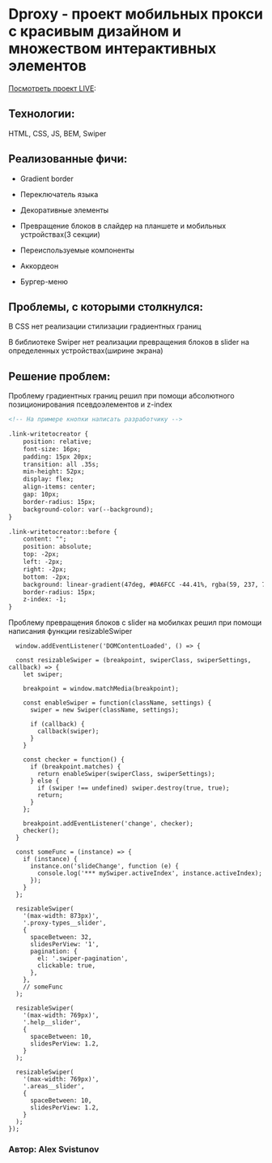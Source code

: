 # **Dproxy - проект мобильных прокси с красивым дизайном и множеством интерактивных элементов**

[Посмотреть проект LIVE](https://alexsvistunov.github.io/dproxy/):

## Технологии:
HTML, CSS, JS, BEM, Swiper


## Реализованные фичи:

+ Gradient border

+ Переключатель языка

+ Декоративные элементы

+ Превращение блоков в слайдер на планшете и мобильных устройствах(3 секции)

+ Переиспользуемые компоненты

+ Аккордеон 

+ Бургер-меню


## Проблемы, с которыми столкнулся:

В CSS нет реализации стилизации градиентных границ

В библиотеке Swiper нет реализации превращения блоков в slider на определенных устройствах(ширине экрана)


## Решение проблем:
Проблему градиентных границ решил при помощи абсолютного позиционирования псевдоэлементов и z-index
```html
<!-- На примере кнопки написать разработчику -->

.link-writetocreator {
    position: relative;
    font-size: 16px;
    padding: 15px 20px;
    transition: all .35s;
    min-height: 52px;
    display: flex;
    align-items: center;
    gap: 10px;
    border-radius: 15px;
    background-color: var(--background);
}

.link-writetocreator::before {
    content: "";
    position: absolute;
    top: -2px;
    left: -2px;
    right: -2px;
    bottom: -2px;
    background: linear-gradient(47deg, #0A6FCC -44.41%, rgba(59, 237, 77, 0.75) 124.33%);
    border-radius: 15px;
    z-index: -1;
}
```
Проблему превращения блоков с slider на мобилках решил при помощи написания функции resizableSwiper

```JS
  window.addEventListener('DOMContentLoaded', () => {

  const resizableSwiper = (breakpoint, swiperClass, swiperSettings, callback) => {
    let swiper;

    breakpoint = window.matchMedia(breakpoint);

    const enableSwiper = function(className, settings) {
      swiper = new Swiper(className, settings);

      if (callback) {
        callback(swiper);
      }
    }

    const checker = function() {
      if (breakpoint.matches) {
        return enableSwiper(swiperClass, swiperSettings);
      } else {
        if (swiper !== undefined) swiper.destroy(true, true);
        return;
      }
    };

    breakpoint.addEventListener('change', checker);
    checker();
  }

  const someFunc = (instance) => {
    if (instance) {
      instance.on('slideChange', function (e) {
        console.log('*** mySwiper.activeIndex', instance.activeIndex);
      });
    }
  };

  resizableSwiper(
    '(max-width: 873px)',
    '.proxy-types__slider',
    {
      spaceBetween: 32,
      slidesPerView: '1',
      pagination: {
        el: '.swiper-pagination',
        clickable: true,
      },
    },
    // someFunc
  );

  resizableSwiper(
    '(max-width: 769px)',
    '.help__slider',
    {
      spaceBetween: 10,
      slidesPerView: 1.2,
    }
  );

  resizableSwiper(
    '(max-width: 769px)',
    '.areas__slider',
    {
      spaceBetween: 10,
      slidesPerView: 1.2,
    }
  );
});

```


### Автор: Alex Svistunov


